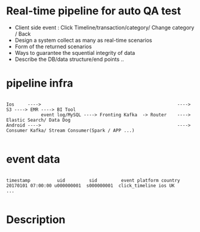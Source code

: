 # Real-time pipeline for auto QA test 

- Client side event : Click Timeline/transaction/category/ Change category / Back
- Design a system collect as many as real-time scenarios 
- Form of the returned scenarios
- Ways to guarantee the squential integrity of data 
- Describe the DB/data structure/end points ..

# pipeline infra 
```

Ios 	---->													----> S3 ----> EMR ----> BI Tool 
			 event log/MySQL ----> Fronting Kafka  -> Router  	----> Elastic Search/ Data Dog 	 
Android ---->													----> Consumer Kafka/ Stream Consumer(Spark / APP ...)


```


# event data  

```

timestamp          uid         sid         event platform country 
20170101 07:00:00 u000000001  s000000001  click_timeline ios UK 
...


```

# Description 


